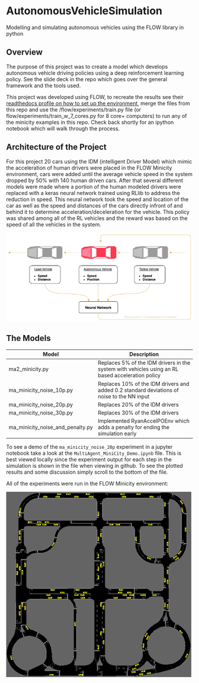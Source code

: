 # AutonomousVehicleSimulation
Modelling and simulating autonomous vehicles using the FLOW library in python

## Overview
The purpose of this project was to create a model which develops autonomous vehicle driving policies using a deep reinforcement learning policy. See the slide deck in the repo which goes over the general framework and the tools used.

This project was developed using FLOW, to recreate the results see their [readthedocs profile on how to set up the environment](https://flow.readthedocs.io/en/latest/flow_setup.html), merge the files from this repo and use the /flow/experiments/train.py file (or flow/experiments/train_w_7_cores.py for 8 core+ computers) to run any of the minicity examples in this repo. Check back shortly for an ipython notebook which will walk through the process.

## Architecture of the Project

For this project 20 cars using the IDM (intelligent Driver Model) which mimic the acceleration of human drivers were placed in the FLOW Minicity environment, cars were added until the average vehicle speed in the system dropped by 50% with 140 human driven cars. After that several different models were made where a portion of the human modeled drivers were replaced with a keras neural network trained using RLlib to address the reduction in speed. This neural network took the speed and location of the car as well as the speed and distances of the cars directly infront of and behind it to determine acceleration/deceleration for the vehicle. This policy was shared among all of the RL vehicles and the reward was based on the speed of all the vehicles in the system.

![RL Acceleration Model](https://github.com/rlew631/AutonomousVehicleSimulation/blob/main/RL%20diagram.png?raw=true)

## The Models

| Model           | Description |
|-----------------|------------------|
| ma2_minicity.py | Replaces 5% of the IDM drivers in the system with vehicles using an RL based acceleration policy |
| ma_minicity_noise_10p.py | Replaces 10% of the IDM drivers and added 0.2 standard deviations of noise to the NN input |
| ma_minicity_noise_20p.py | Replaces 20% of the IDM drivers |
| ma_minicity_noise_30p.py | Replaces 30% of the IDM drivers |
| ma_minicity_noise_and_penalty.py | Implemented RyanAccelPOEnv which adds a penalty for ending the simulation early |

To see a demo of the `ma_minicity_noise_20p` experiment in a jupyter notebook take a look at the `MultiAgent_MiniCity_Demo.ipynb` file. This is best viewed locally since the experiment output for each step in the simulation is shown in the file when viewing in github. To see the plotted results and some discussion simply scroll to the bottom of the file.

All of the experiments were run in the FLOW Minicity environment:

<img src="https://github.com/rlew631/AutonomousVehicleSimulation/blob/main/minicity_static_cropped.png?raw=true" alt="FLOW Minicity Environment" width="500"/>
